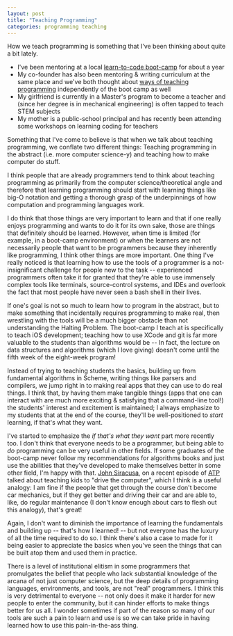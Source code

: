 ```yaml
---
layout: post
title: "Teaching Programming"
categories: programming teaching
---
```


How we teach programming is something that I've been thinking about quite a bit lately.

  - I've been mentoring at a local [learn-to-code boot-camp][lighthouse] for about a year
  - My co-founder has also been mentoring & writing curriculum at the same place and we've both thought about [ways of teaching programming][cognitory] independently of the boot camp as well
  - My girlfriend is currently in a Master's program to become a teacher and (since her degree is in mechanical engineering) is often tapped to teach STEM subjects
  - My mother is a public-school principal and has recently been attending some workshops on learning coding for teachers

Something that I've come to believe is that when we talk about teaching programming, we conflate two different things:
Teaching programming in the abstract (i.e. more computer science-y) and teaching how to make computer do stuff.

I think people that are already programmers tend to think about teaching programming as primarily from the computer science/theoretical angle and therefore that learning programming should start with learning things like big-O notation and getting a thorough grasp of the underpinnings of how computation and programming languages work.

 I do think that those things are very important to learn and that if one really enjoys programming and wants to do it for its own sake, those are things that definitely should be learned.
However, when time is limited (for example, in a boot-camp environment) or when the learners are not necessarily people that want to be programmers because they inherently like programming, I think other things are more important.
One thing I've really noticed is that learning how to use the tools of a programmer is a not-insignificant challenge for people new to the task -- experienced programmers often take it for granted that they're able to use immensely complex tools like terminals, source-control systems, and IDEs and overlook the fact that most people have never seen a bash shell in their lives.

If one's goal is not so much to learn how to program in the abstract, but to make something that incidentally requires programming to make real, then wrestling with the tools will be a much bigger obstacle than not understanding the Halting Problem.
The boot-camp I teach at is specifically to teach iOS development; teaching how to use XCode and git is far more valuable to the students than algorithms would be -- In fact, the lecture on data structures and algorithms (which I love giving) doesn't come until the fifth week of the eight-week program!

Instead of trying to teaching students the basics, building up from fundamental algorithms in Scheme, writing things like parsers and compilers, we jump right in to making real apps that they can use to do real things.
I think that, by having them make tangible things (apps that one can interact with are much more exciting & satisfying that a command-line tool!) the students' interest and excitement is maintained; I always emphasize to my students that at the end of the course, they'll be well-positioned to *start* learning, if that's what they want.

I've started to emphasize the *if that's what they want* part more recently too.
I don't think that everyone needs to be a programmer, but being able to *do* programming can be very useful in other fields.
If some graduates of the boot-camp never follow my recommendations for algorithms books and just use the abilities that they've developed to make themselves better in some other field, I'm happy with that.
[John Siracusa][hypercritical], on a recent episode of [ATP][] talked about teaching kids to "drive the computer", which I think is a useful analogy:
I am fine if the people that get through the course don't become car mechanics, but if they get better and driving their car and are able to, like, do regular maintenance (I don't know enough about cars to flesh out this analogy), that's great!

Again, I don't want to diminish the importance of learning the fundamentals and building up -- that's how I learned! -- but not everyone has the luxury of all the time required to do so.
I think there's also a case to made for it being easier to appreciate the basics when you've seen the things that can be built atop them and used them in practice.

There is a level of institutional elitism in some programmers that promulgates the belief that people who lack substantial knowledge of the arcana of not just computer science, but the deep details of programming languages, environments, and tools, are not "real" programmers.
I think this is very detrimental to everyone -- not only does it make it harder for new people to enter the community, but it can hinder efforts to make things better for us all.
I wonder sometimes if part of the reason so many of our tools are such a pain to learn and use is so we can take pride in having learned how to use this pain-in-the-ass thing.

  [lighthouse]: https://www.lighthouselabs.ca/
  [cognitory]: https://github.com/cognitory
  [hypercritical]: http://hypercritical.co/
  [ATP]: http://atp.fm
